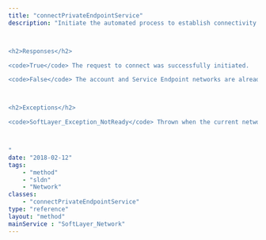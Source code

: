 ```yaml
---
title: "connectPrivateEndpointService"
description: "Initiate the automated process to establish connectivity granting the account private back-end network access to the services available through IBM Cloud Service Endpoint. Once initiated, the configuration process occurs asynchronously in the background. 



<h2>Responses</h2> 

<code>True</code> The request to connect was successfully initiated. 

<code>False</code> The account and Service Endpoint networks are already connected. 



<h2>Exceptions</h2> 

<code>SoftLayer_Exception_NotReady</code> Thrown when the current network configuration will not support connection alteration. 



"
date: "2018-02-12"
tags:
    - "method"
    - "sldn"
    - "Network"
classes:
    - "connectPrivateEndpointService"
type: "reference"
layout: "method"
mainService : "SoftLayer_Network"
---
```

